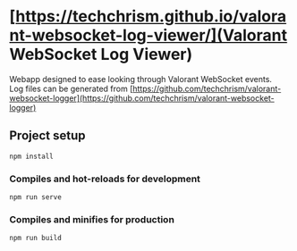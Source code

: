 # [https://techchrism.github.io/valorant-websocket-log-viewer/](Valorant WebSocket Log Viewer)
Webapp designed to ease looking through Valorant WebSocket events.  
Log files can be generated from [https://github.com/techchrism/valorant-websocket-logger](https://github.com/techchrism/valorant-websocket-logger)

## Project setup
```
npm install
```

### Compiles and hot-reloads for development
```
npm run serve
```

### Compiles and minifies for production
```
npm run build
```
